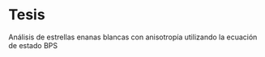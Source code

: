 # Tesis


Análisis de estrellas enanas blancas con anisotropía utilizando la ecuación de estado BPS
